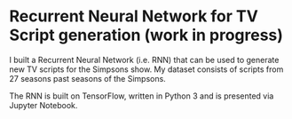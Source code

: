 # Recurrent Neural Network for TV Script generation (work in progress)

I built a Recurrent Neural Network (i.e. RNN) that can be used to generate new TV scripts for the Simpsons show. My dataset consists of scripts from 27 seasons past seasons of the Simpsons.

The RNN is built on TensorFlow, written in Python 3 and is presented via Jupyter Notebook.
